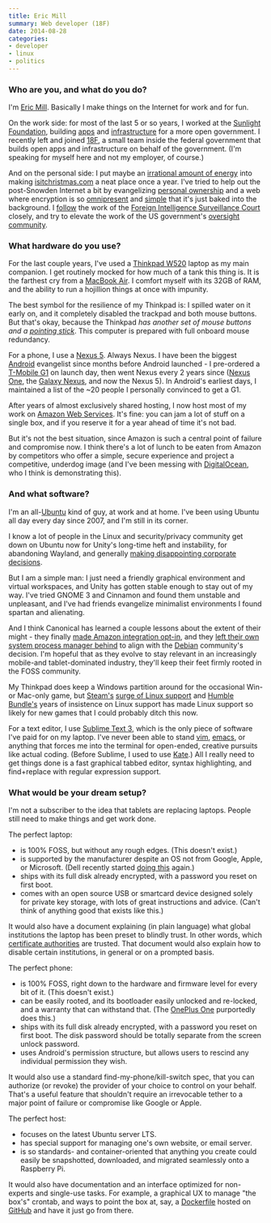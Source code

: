 ```yaml
---
title: Eric Mill
summary: Web developer (18F)
date: 2014-08-28
categories:
- developer
- linux
- politics
---
```


### Who are you, and what do you do?

I'm [Eric Mill](https://konklone.com/ "Eric's website."). Basically I make things on the Internet for work and for fun.

On the work side: for most of the last 5 or so years, I worked at the [Sunlight Foundation](http://sunlightfoundation.com/ "The Sunlight Foundation's website."), building [apps](https://scout.sunlightfoundation.com/ "A website for alerts about government events.") and [infrastructure](http://theunitedstates.io "A website of shared tools and data related to the US government.") for a more open government. I recently left and joined [18F](https://18f.gsa.gov/ "The 18F website."), a small team inside the federal government that builds open apps and infrastructure on behalf of the government. (I'm speaking for myself here and not my employer, of course.)

And on the personal side: I put maybe an [irrational amount of energy](https://konklone.com/post/isitchristmas-dot-com-2013-more-and-better "Eric's post about his isitchristmas.com site.") into making [isitchristmas.com](https://isitchristmas.com/ "A site that tells you if it's Christmas or not.") a neat place once a year. I've tried to help out the post-Snowden Internet a bit by evangelizing [personal ownership](https://konklone.com/post/take-control-of-your-email-address "Eric's post about taking control of your email address.") and a web where encryption is so [omnipresent](https://konklone.com/post/github-pages-now-supports-https-so-use-it "Eric's post about GitHub Pages adding support for HTTPS.") and [simple](https://konklone.com/post/switch-to-https-now-for-free "Eric's post about switching to HTTPS for free.") that it's just baked into the background. I [follow](https://konklone.com/post/following-the-fisa-court-new-website-new-data "Eric's post about following the FISA Court.") the work of the [Foreign Intelligence Surveillance Court](https://twitter.com/fisacourt "Eric's FISA Court Twitter account.") closely, and try to elevate the work of the US government's [oversight community](https://oversight.io/ "Eric's service for tracking Inspector General reports.").

### What hardware do you use?

For the last couple years, I've used a [Thinkpad W520][thinkpad-w520] laptop as my main companion. I get routinely mocked for how much of a tank this thing is. It is the farthest cry from a [MacBook Air][macbook-air]. I comfort myself with its 32GB of RAM, and the ability to run a hojillion things at once with impunity. 

The best symbol for the resilience of my Thinkpad is: I spilled water on it early on, and it completely disabled the trackpad and both mouse buttons. But that's okay, because the Thinkpad *has another set of mouse buttons and a [pointing stick](http://en.wikipedia.org/wiki/Pointing_stick "The Wikipedia entry for Pointing Stick.")*. This computer is prepared with full onboard mouse redundancy.
 
For a phone, I use a [Nexus 5][nexus-5]. Always Nexus. I have been the biggest [Android][] evangelist since months before Android launched - I pre-ordered a [T-Mobile G1][g1] on launch day, then went Nexus every 2 years since ([Nexus One][nexus-one], the [Galaxy Nexus][galaxy-nexus], and now the Nexus 5). In Android's earliest days, I maintained a list of the ~20 people I personally convinced to get a G1.

After years of almost exclusively shared hosting, I now host most of my work on [Amazon Web Services][aws]. It's fine: you can jam a lot of stuff on a single box, and if you reserve it for a year ahead of time it's not bad. 

But it's not the best situation, since Amazon is such a central point of failure and compromise now. I think there's a lot of lunch to be eaten from Amazon by competitors who offer a simple, secure experience and project a competitive, underdog image (and I've been messing with [DigitalOcean][], who I think is demonstrating this).

### And what software?

I'm an all-[Ubuntu][] kind of guy, at work and at home. I've been using Ubuntu all day every day since 2007, and I'm still in its corner.

I know a lot of people in the Linux and security/privacy community get down on Ubuntu now for Unity's long-time heft and instability, for abandoning Wayland, and generally [making disappointing corporate decisions](https://fixubuntu.com/ "A website for helping protect user privacy under Ubuntu."). 

But I am a simple man: I just need a friendly graphical environment and virtual workspaces, and Unity has gotten stable enough to stay out of my way. I've tried GNOME 3 and Cinnamon and found them unstable and unpleasant, and I've had friends evangelize minimalist environments I found spartan and alienating. 

And I think Canonical has learned a couple lessons about the extent of their might - they finally [made Amazon integration opt-in](http://www.omgubuntu.co.uk/2014/03/ubuntu-make-amazon-product-results-opt-unity "An article about Canonical making Amazon product results opt-in for Unity Dash."), and they [left their own system process manager behind](http://thevarguy.com/ubuntu/021814/canonical-gives-upstart-systemd-ubuntu-linux "An article about Canonical ditching Upstart.") to align with the [Debian][] community's decision. I'm hopeful that as they evolve to stay relevant in an increasingly mobile-and tablet-dominated industry, they'll keep their feet firmly rooted in the FOSS community.

My Thinkpad does keep a Windows partition around for the occasional Win- or Mac-only game, but [Steam's][steam] [surge of Linux support](http://store.steampowered.com/browse/linux/ "A list of Linux games on Steam.") and [Humble Bundle's](https://www.humblebundle.com "The gaming store that donates to various charities.") years of insistence on Linux support has made Linux support so likely for new games that I could probably ditch this now.

For a text editor, I use [Sublime Text 3][sublime-text], which is the only piece of software I've paid for on my laptop. I've never been able to stand [vim][], [emacs][], or anything that forces me into the terminal for open-ended, creative pursuits like actual coding. (Before Sublime, I used to use [Kate][].) All I really need to get things done is a fast graphical tabbed editor, syntax highlighting, and find+replace with regular expression support.

### What would be your dream setup?

I'm not a subscriber to the idea that tablets are replacing laptops. People still need to make things and get work done. 

The perfect laptop:

* is 100% FOSS, but without any rough edges. (This doesn't exist.)
* is supported by the manufacturer despite an OS not from Google, Apple, or Microsoft. (Dell recently started [doing this](http://www.dell.com/ubuntu "Dell's list of their laptops with Ubuntu pre-installed.") again.)
* ships with its full disk already encrypted, with a password you reset on first boot.
* comes with an open source USB or smartcard device designed solely for private key storage, with lots of great instructions and advice. (Can't think of anything good that exists like this.)

It would also have a document explaining (in plain language) what global institutions the laptop has been preset to blindly trust. In other words, which [certificate authorities](http://en.wikipedia.org/wiki/Certificate_authority "The Wikipedia entry for Certificate Authorities.") are trusted. That document would also explain how to disable certain institutions, in general or on a prompted basis.

The perfect phone:

* is 100% FOSS, right down to the hardware and firmware level for every bit of it. (This doesn't exist.)
* can be easily rooted, and its bootloader easily unlocked and re-locked, and a warranty that can withstand that. (The [OnePlus One][one.2] purportedly does this.)
* ships with its full disk already encrypted, with a password you reset on first boot. The disk password should be totally separate from the screen unlock password.
* uses Android's permission structure, but allows users to rescind any individual permission they wish.

It would also use a standard find-my-phone/kill-switch spec, that you can authorize (or revoke) the provider of your choice to control on your behalf. That's a useful feature that shouldn't require an irrevocable tether to a major point of failure or compromise like Google or Apple.

The perfect host:

* focuses on the latest Ubuntu server LTS. 
* has special support for managing one's own website, or email server.
* is so standards- and container-oriented that anything you create could easily be snapshotted, downloaded, and migrated seamlessly onto a Raspberry Pi.

It would also have documentation and an interface optimized for non-experts and single-use tasks. For example, a graphical UX to manage "the box's" crontab, and ways to point the box at, say, a [Dockerfile][docker] hosted on [GitHub][] and have it just go from there.

[android]: https://developers.google.com/android/?csw=1 "A mobile phone platform."
[aws]: https://aws.amazon.com/ "Amazon's web service platforms."
[debian]: https://www.debian.org/ "A Linux distribution."
[digitalocean]: https://www.digitalocean.com/ "An SSD-based web hosting service."
[docker]: https://www.docker.com/ "A service and software for building and shipping distributed software."
[emacs]: http://www.gnu.org/software/emacs/ "A free open-source text editor."
[g1]: https://en.wikipedia.org/wiki/HTC_Dream "An Android smartphone."
[galaxy-nexus]: http://www.google.com/nexus/ "An Android-based smartphone."
[github]: https://github.com/ "A Git code repository service."
[kate]: https://kate-editor.org/ "A text editor for KDE."
[macbook-air]: https://www.apple.com/macbook-air/ "A very thin laptop."
[nexus-5]: http://www.google.com/nexus/5/ "An Android smartphone."
[nexus-one]: https://en.wikipedia.org/wiki/Nexus_One "An Android-based smartphone."
[one.2]: https://oneplus.net/one/ "A 5.5 inch Android-based smartphone."
[steam]: https://store.steampowered.com/ "A digital game distribution service."
[sublime-text]: http://www.sublimetext.com/ "A coder's text editor."
[thinkpad-w520]: https://www.amazon.com/Lenovo-ThinkPad-W520-427637U-Notebook/dp/B004U5Y9LC/ "A 15.6 inch PC laptop."
[ubuntu]: https://www.ubuntu.com/ "A Unix distribution."
[vim]: https://www.vim.org/ "A command-line text editor."
